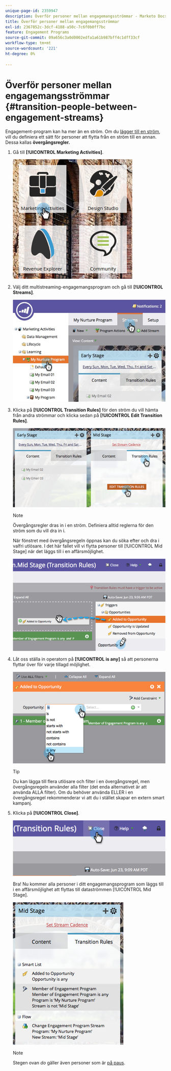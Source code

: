 ```yaml
---
unique-page-id: 2359947
description: Överför personer mellan engagemangsströmmar - Marketo Docs - produktdokumentation
title: Överför personer mellan engagemangsströmmar
exl-id: 2367852c-3dcf-4188-a50c-7c6f0b0ff7bc
feature: Engagement Programs
source-git-commit: 09a656c3a0d0002edfa1a61b987bff4c1dff33cf
workflow-type: tm+mt
source-wordcount: '221'
ht-degree: 0%

---
```


# Överför personer mellan engagemangsströmmar {#transition-people-between-engagement-streams}

Engagement-program kan ha mer än en ström. Om du [lägger till en ström](/help/marketo/product-docs/email-marketing/drip-nurturing/creating-an-engagement-program/add-a-stream.md), vill du definiera ett sätt för personer att flytta från en ström till en annan. Dessa kallas **övergångsregler.**

1. Gå till **[!UICONTROL Marketing Activities]**.

   ![](assets/ma.png)

1. Välj ditt multistreaming-engagemangsprogram och gå till **[!UICONTROL Streams]**.

   ![](assets/multistream.jpg)

1. Klicka på **[!UICONTROL Transition Rules]** för den ström du vill hämta från andra strömmar och klicka sedan på **[!UICONTROL Edit Transition Rules]**.

   ![](assets/image2014-9-15-18-3a10-3a18.png)

   >[!NOTE]
   >
   >Övergångsregler dras in i en ström. Definiera alltid reglerna för den ström som du vill dra in i.

   När fönstret med övergångsregeln öppnas kan du söka efter och dra i valfri utlösare. I det här fallet vill vi flytta personer till [!UICONTROL Mid Stage] när det läggs till i en affärsmöjlighet.

   ![](assets/image2014-9-15-18-3a10-3a46.png)

1. Låt oss ställa in operatorn på **[!UICONTROL is any]** så att personerna flyttar över för varje tillagd möjlighet.

   ![](assets/image2014-9-15-18-3a11-3a14.png)

   >[!TIP]
   >
   >Du kan lägga till flera utlösare och filter i en övergångsregel, men övergångsregeln använder alla filter (det enda alternativet är att använda ALLA filter). Om du behöver använda ELLER i en övergångsregel rekommenderar vi att du i stället skapar en extern smart kampanj.

1. Klicka på **[!UICONTROL Close]**.

   ![](assets/image2014-9-15-18-3a11-3a23.png)

   Bra! Nu kommer alla personer i ditt engagemangsprogram som läggs till i en affärsmöjlighet att flyttas till dataströmmen [!UICONTROL Mid Stage].

   ![](assets/image2014-9-15-18-3a11-3a29.png)

   >[!NOTE]
   >
   >Stegen ovan *do* gäller även personer som är [på paus](/help/marketo/product-docs/email-marketing/drip-nurturing/using-engagement-programs/pause-people-in-an-engagement-program.md).
